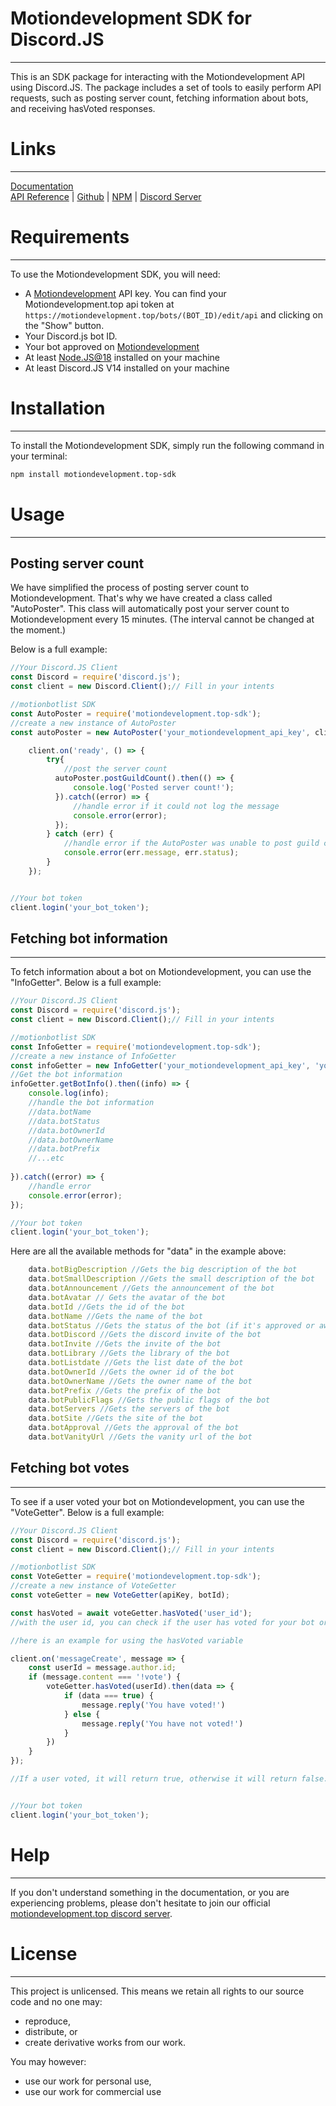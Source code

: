 # Motiondevelopment SDK for Discord.JS
***
This is an SDK package for interacting with the Motiondevelopment API using Discord.JS. The package includes a set of tools to easily perform API requests, such as posting server count, fetching information about bots, and receiving hasVoted responses.

# Links
***
[Documentation](https://motiondevelopment.top/docs/api/intro)  
[API Reference](https://motiondevelopment.top/docs/api/intro) | [Github](https://github.com/iiAlanii/motionbotlist.top-sdk) | [NPM](https://www.npmjs.com/package/motiondevelopment.top-sdk) | [Discord Server](https://discord.gg/2Z8Y4Z4)


# Requirements
***
To use the Motiondevelopment SDK, you will need:
- A [Motiondevelopment](https://motiondevelopment.top/) API key.
  You can find your Motiondevelopment.top api token at `https://motiondevelopment.top/bots/(BOT_ID)/edit/api` and clicking on the "Show" button.
- Your Discord.js bot ID.
- Your bot approved on [Motiondevelopment](https://motiondevelopment.top/)
- At least [Node.JS@18](https://nodejs.org/dist/v18.14.0/node-v18.14.0-x64.msi) installed on your machine
- At least Discord.JS V14 installed on your machine

# Installation
***
To install the Motiondevelopment SDK, simply run the following command in your terminal:
```bash
npm install motiondevelopment.top-sdk
```

# Usage
***
## Posting server count
We have simplified the process of posting server count to Motiondevelopment. That's why we have created a class called "AutoPoster". This class will automatically post your server count to Motiondevelopment every 15 minutes. (The interval cannot be changed at the moment.)

Below is a full example:
```js
//Your Discord.JS Client
const Discord = require('discord.js');
const client = new Discord.Client();// Fill in your intents

//motionbotlist SDK
const AutoPoster = require('motiondevelopment.top-sdk');
//create a new instance of AutoPoster
const autoPoster = new AutoPoster('your_motiondevelopment_api_key', client);

    client.on('ready', () => {
        try{
            //post the server count
          autoPoster.postGuildCount().then(() => {
              console.log('Posted server count!');
          }).catch((error) => {
              //handle error if it could not log the message
              console.error(error);
          });
        } catch (err) {
            //handle error if the AutoPoster was unable to post guild count.
            console.error(err.message, err.status);
        }
    });


//Your bot token
client.login('your_bot_token');
```
## Fetching bot information
***
To fetch information about a bot on Motiondevelopment, you can use the "InfoGetter".
Below is a full example:
```js
//Your Discord.JS Client
const Discord = require('discord.js');
const client = new Discord.Client();// Fill in your intents

//motionbotlist SDK
const InfoGetter = require('motiondevelopment.top-sdk');
//create a new instance of InfoGetter
const infoGetter = new InfoGetter('your_motiondevelopment_api_key', 'your_bot_id');
//Get the bot information
infoGetter.getBotInfo().then((info) => {
    console.log(info);
    //handle the bot information
    //data.botName
    //data.botStatus
    //data.botOwnerId
    //data.botOwnerName
    //data.botPrefix
    //...etc
    
}).catch((error) => {
    //handle error
    console.error(error);
});

//Your bot token
client.login('your_bot_token');
```
Here are all the available methods for "data" in the example above:
```js
    data.botBigDescription //Gets the big description of the bot
    data.botSmallDescription //Gets the small description of the bot
    data.botAnnouncement //Gets the announcement of the bot
    data.botAvatar // Gets the avatar of the bot
    data.botId //Gets the id of the bot
    data.botName //Gets the name of the bot
    data.botStatus //Gets the status of the bot (if it's approved or awaiting approval')
    data.botDiscord //Gets the discord invite of the bot
    data.botInvite //Gets the invite of the bot
    data.botLibrary //Gets the library of the bot
    data.botListdate //Gets the list date of the bot
    data.botOwnerId //Gets the owner id of the bot
    data.botOwnerName //Gets the owner name of the bot
    data.botPrefix //Gets the prefix of the bot
    data.botPublicFlags //Gets the public flags of the bot
    data.botServers //Gets the servers of the bot
    data.botSite //Gets the site of the bot
    data.botApproval //Gets the approval of the bot
    data.botVanityUrl //Gets the vanity url of the bot
```
## Fetching bot votes
***
To see if a user voted your bot on Motiondevelopment, you can use the "VoteGetter".
Below is a full example:
```js
//Your Discord.JS Client
const Discord = require('discord.js');
const client = new Discord.Client();// Fill in your intents

//motionbotlist SDK
const VoteGetter = require('motiondevelopment.top-sdk');
//create a new instance of VoteGetter
const voteGetter = new VoteGetter(apiKey, botId);

const hasVoted = await voteGetter.hasVoted('user_id');
//with the user id, you can check if the user has voted for your bot or not.

//here is an example for using the hasVoted variable

client.on('messageCreate', message => {
    const userId = message.author.id;
    if (message.content === '!vote') {
        voteGetter.hasVoted(userId).then(data => {
            if (data === true) {
                message.reply('You have voted!')
            } else {
                message.reply('You have not voted!')
            }
        })
    }
});

//If a user voted, it will return true, otherwise it will return false.


//Your bot token
client.login('your_bot_token');
```

# Help
***
If you don't understand something in the documentation, or you are experiencing problems, please don't hesitate to join our official [motiondevelopment.top discord server](https://discord.gg/BB3ZwcVJDA).

# License
***
This project is unlicensed. This means we retain all rights to our source code and no one may:
- reproduce,
- distribute, or
- create derivative works from our work.

You may however:
- use our work for personal use,
- use our work for commercial use




